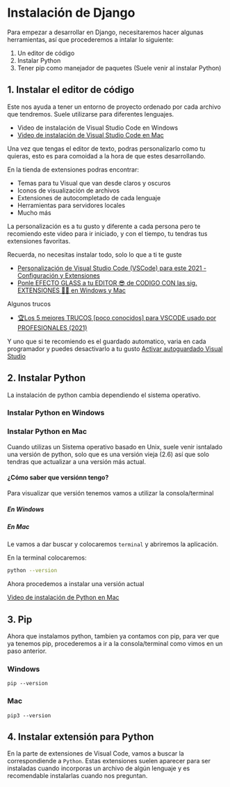 # Instalación de Django

Para empezar a desarrollar en Django, necesitaremos hacer algunas herramientas, así que procederemos a intalar lo siguiente:

1. Un editor de código
2. Instalar Python
3. Tener pip como manejador de paquetes (Suele venir al instalar Python)

## 1. Instalar el editor de código
Este nos ayuda a tener un entorno de proyecto ordenado por cada archivo que tendremos. Suele utilizarse para diferentes lenguajes.

* Video de instalación de Visual Studio Code en Windows
* <a href='https://www.youtube.com/watch?v=eG27tmTfFFc'>Video de instalación de Visual Studio Code en Mac</a>

Una vez que tengas el editor de texto, podras personalizarlo como tu quieras, esto es para comoidad a la hora de que estes desarrollando.

En la tienda de extensiones podras encontrar:
* Temas para tu Visual que van desde claros y oscuros
* Iconos de visualización de archivos
* Extensiones de autocompletado de cada lenguaje
* Herramientas para servidores locales
* Mucho más

La personalización es a tu gusto y diferente a cada persona pero te recomiendo este video para ir iniciado, y con el tiempo, tu tendras tus extensiones favoritas.

Recuerda, no necesitas instalar todo, solo lo que a ti te guste

* <a href='https://www.youtube.com/watch?v=RwL1IgzmM8Y&t=463s'>Personalización de Visual Studio Code (VSCode) para este 2021 - Configuración y Extensiones</a>
* <a href='https://www.youtube.com/watch?v=uLQkQG7fpS8'>Ponle EFECTO GLASS a tu EDITOR 😎 de CODIGO CON las sig. EXTENSIONES 🔨🔧 en Windows y Mac</a>

Algunos trucos
* <a href='https://www.youtube.com/watch?v=ZYSUN99taBo'>🏆Los 5 mejores TRUCOS [poco conocidos] para VSCODE usado por PROFESIONALES (2021)</a>

Y uno que si te recomiendo es el guardado automatico, varia en cada programador y puedes desactivarlo a tu gusto
<a href='https://www.youtube.com/watch?v=Dhkth0KW4hU'>Activar autoguardado Visual Studio</a>

## 2. Instalar Python

La instalación de python cambia dependiendo el sistema operativo.

### Instalar Python en Windows

### Instalar Python en Mac
Cuando utilizas un Sistema operativo basado en Unix, suele venir isntalado una versión de python, solo que es una versión vieja (2.6) así que solo tendras que actualizar a una versión más actual.

#### ¿Cómo saber que versiónn tengo?
Para visualizar que versión tenemos vamos a utilizar la consola/terminal 

##### En Windows

##### En Mac
Le vamos a dar buscar y colocaremos `terminal` y abriremos la aplicación.

En la terminal colocaremos:
```Bash
python --version
```
Ahora procedemos a instalar una versión actual 

<a href='https://www.youtube.com/watch?v=_V21h27_rj8'>Video de instalación de Python en Mac</a>



## 3. Pip 

Ahora que instalamos python, tambien ya contamos con pip, para ver que ya tenemos pip, procederemos a ir a la consola/terminal como vimos en un paso anterior.

### Windows
```Bas
pip --version
```
### Mac
```Bas
pip3 --version
```
## 4. Instalar extensión para Python
En la parte de extensiones de Visual Code, vamos a buscar la correspondiende a `Python`. Estas extensiones suelen aparecer para ser instaladas cuando incorporas un archivo de algún lenguaje y es recomendable instalarlas cuando nos preguntan. 

